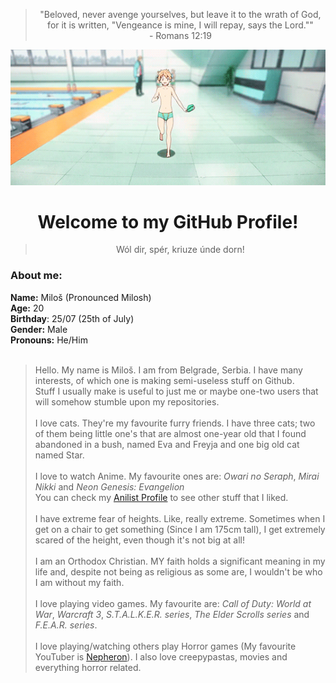 <center>

> "Beloved, never avenge yourselves, but leave it to the wrath of God, for it is written, "Vengeance is mine, I will repay, says the Lord."" <br> - Romans 12:19

![Profile Banner](../assets/b7427bc1c077fe460d4d99bc5eb075311736359a_hq.gif)
</center>
<h1 align=center> Welcome to my GitHub Profile!</h1>
<center>

> Wól dir, spér, kriuze únde dorn!
</center>
<h3>About me:</h3>
<div>
<b>Name:</b> Miloš (Pronounced Milosh)<br><b>Age:</b> 20<br><b>Birthday</b>: 25/07 (25th of July)<br><b>Gender:</b> Male<br><b>Pronouns:</b> He/Him<br>
</div>
<br>

> Hello. My name is Miloš. I am from Belgrade, Serbia. I have many interests, of which one is making semi-useless stuff on Github.<br>Stuff I usually make is useful to just me or maybe one-two users that will somehow stumble upon my repositories.<br><br> I love cats. They're my favourite furry friends. I have three cats; two of them being little one's that are almost one-year old that I found abandoned in a bush, named Eva and Freyja and one big old cat named Star.<br><br>I love to watch Anime. My favourite ones are: <i>Owari no Seraph</i>, <i>Mirai Nikki</i> and <i>Neon Genesis: Evangelion</i><br>You can check my [Anilist Profile](https://anilist.co/user/MVukanichh/) to see other stuff that I liked.<br><br>I have extreme fear of heights. Like, really extreme. Sometimes when I get on a chair to get something (Since I am 175cm tall), I get extremely scared of the height, even though it's not big at all!<br><br>I am an Orthodox Christian. MY faith holds a significant meaning in my life and, despite not being as religious as some are, I wouldn't be who I am without my faith.<br><br>I love playing video games. My favourite are: <i>Call of Duty: World at War</i>, <i>Warcraft 3</i>, <i>S.T.A.L.K.E.R. series</i>, <i>The Elder Scrolls series</i> and <i>F.E.A.R. series</i>.<br><br>I love playing/watching others play Horror games (My favourite YouTuber is [Nepheron](https://youtube.com/@Nepheron)). I also love creepypastas, movies and everything horror related.
